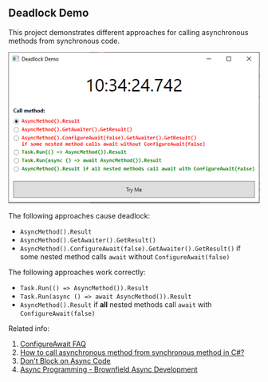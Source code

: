 ## Deadlock Demo

This project demonstrates different approaches for calling asynchronous methods from synchronous code.

![Deadlock Demo screenshot](docs/DeadlockDemo.png)

The following approaches cause deadlock:

- `AsyncMethod().Result`
- `AsyncMethod().GetAwaiter().GetResult()`
- `AsyncMethod().ConfigureAwait(false).GetAwaiter().GetResult()` if some nested method calls `await` without `ConfigureAwait(false)`

The following approaches work correctly:

- `Task.Run(() => AsyncMethod()).Result`
- `Task.Run(async () => await AsyncMethod()).Result`
- `AsyncMethod().Result` if **all** nested methods call `await` with `ConfigureAwait(false)`

Related info:

1. [ConfigureAwait FAQ](https://devblogs.microsoft.com/dotnet/configureawait-faq/)
2. [How to call asynchronous method from synchronous method in C#?](https://stackoverflow.com/questions/9343594/how-to-call-asynchronous-method-from-synchronous-method-in-c)
3. [Don't Block on Async Code](https://blog.stephencleary.com/2012/07/dont-block-on-async-code.html)
4. [Async Programming - Brownfield Async Development](https://docs.microsoft.com/en-us/archive/msdn-magazine/2015/july/async-programming-brownfield-async-development)
